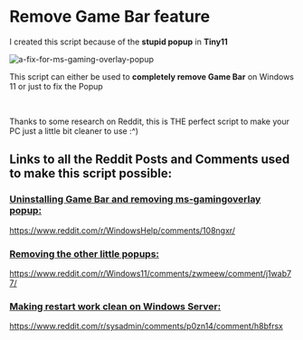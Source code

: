 # Remove Game Bar feature

I created this script because of the **stupid popup** in **Tiny11**

![a-fix-for-ms-gaming-overlay-popup](https://github.com/user-attachments/assets/1543a9a5-09b1-4904-a2cd-b2b73e1c96e9)

This script can either be used to __completely remove Game Bar__ on Windows 11 or just to fix the Popup

</br>

Thanks to some research on Reddit, this is THE perfect script to make your PC just a little bit cleaner to use :^)

## Links to all the Reddit Posts and Comments used to make this script possible:
### [Uninstalling Game Bar and removing ms-gamingoverlay popup:](https://www.reddit.com/r/WindowsHelp/comments/108ngxr/)
https://www.reddit.com/r/WindowsHelp/comments/108ngxr/
### [Removing the other little popups:](https://www.reddit.com/r/Windows11/comments/zwmeew/comment/j1wab77/)
https://www.reddit.com/r/Windows11/comments/zwmeew/comment/j1wab77/
### [Making restart work clean on Windows Server:](https://www.reddit.com/r/sysadmin/comments/p0zn14/comment/h8bfrsx)
https://www.reddit.com/r/sysadmin/comments/p0zn14/comment/h8bfrsx
